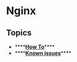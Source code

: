 # Nginx

## Topics

* \*\*\*\*[**How To**](how-to.md#disable-nginx-at-startup)\*\*\*\*
* \*\*\*\*[**Known issues**](known-issues.md)\*\*\*\*

## 

